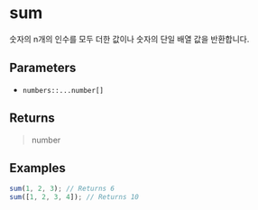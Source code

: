 # sum <Badge type="tip" text="JavaScript" />

숫자의 n개의 인수를 모두 더한 값이나 숫자의 단일 배열 값을 반환합니다.

## Parameters

- `numbers::...number[]`

## Returns

> number

## Examples

```javascript
sum(1, 2, 3); // Returns 6
sum([1, 2, 3, 4]); // Returns 10
```
